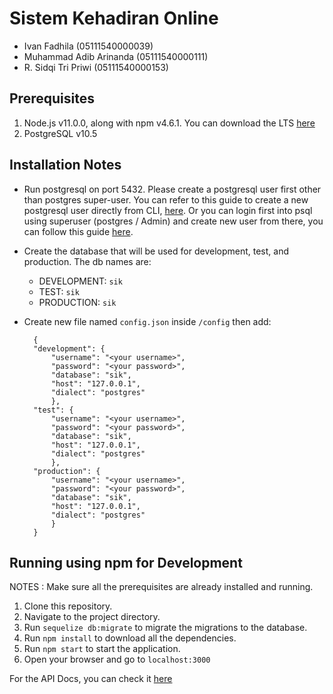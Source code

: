 # Sistem Kehadiran Online
- Ivan Fadhila (05111540000039)
- Muhammad Adib Arinanda (05111540000111)
- R. Sidqi Tri Priwi (05111540000153)

## Prerequisites

1. Node.js v11.0.0, along with npm v4.6.1. You  can download the LTS [here](https://nodejs.org/en/download/)
2. PostgreSQL v10.5

## Installation Notes

- Run postgresql on port 5432. Please create a postgresql user first other than postgres super-user.
You can refer to this guide to create a new postgresql user directly from CLI, [here](https://www.postgresql.org/docs/10/static/app-createuser.html).
Or you can login first into psql using superuser (postgres / Admin) and create new user from there, you can follow this guide [here](https://www.postgresql.org/docs/10/static/sql-createuser.html).
- Create the database that will be used for development, test, and production. The db names are:

  - DEVELOPMENT: `sik`
  - TEST: `sik`
  - PRODUCTION: `sik`
- Create  new file named `config.json` inside `/config` then add:

  ```
    {
    "development": {
        "username": "<your username>",
        "password": "<your password>",
        "database": "sik",
        "host": "127.0.0.1",
        "dialect": "postgres"
        },
    "test": {
        "username": "<your username>",
        "password": "<your password>",
        "database": "sik",
        "host": "127.0.0.1",
        "dialect": "postgres"
        },
    "production": {
        "username": "<your username>",
        "password": "<your password>",
        "database": "sik",
        "host": "127.0.0.1",
        "dialect": "postgres"
        }
    }

## Running using npm for Development

NOTES : Make sure all the prerequisites are already installed and running.

1. Clone this repository.
2. Navigate to the project directory.
3. Run `sequelize db:migrate` to migrate the migrations to the database.
4. Run `npm install` to download all the dependencies.
5. Run `npm start` to start the application.
6. Open your browser and go to `localhost:3000`

For the API Docs, you can check it [here](https://github.com/2019-pemrogramanberbasiskerangkakerja-g/sistem-kehadiran-online-menantu_idaman/tree/master/routes/api)
